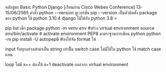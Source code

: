 หลักสูตร Basic Python Django [เรียนผ่าน Cisco Webex Conference]
13-15/06/2565
คำสั่ง
python --version ดูเวอร์ชั่น
pip --version เป็นตัวติดตั้ง package ของ python
ใช้ python 3.10.4
django ใช้ได้กับ python 3.8 >

pip list เช็ก package
python -m venv env #สร้าง virtual environment
source env/bin/activate # activate environment
PEP8  มาตราฐานการเขียน python
python -m  pip install -U  autopep8   #ลงให้จัด format ให้

input  รับทุกอย่างเข้ามาเป็น string เท่านัี้น
switch case ไม่มีใช้ใน python ใช้ match case แทน

loop ไม่มี x++ ต้องใช้ x+1
deactivate ออกจาก virtual environment


